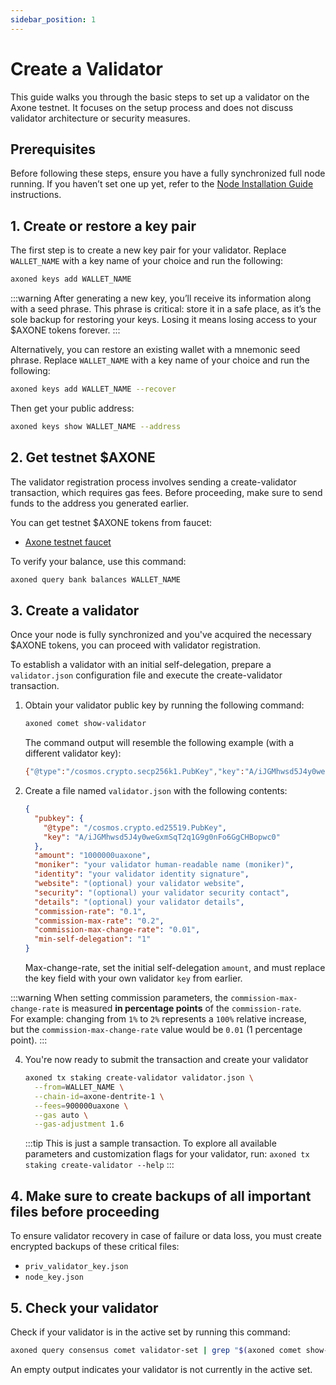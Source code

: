 ```yaml
---
sidebar_position: 1
---
```


# Create a Validator

This guide walks you through the basic steps to set up a validator on the Axone testnet. It focuses on the setup process and does not discuss validator architecture or security measures.

## Prerequisites

Before following these steps, ensure you have a fully synchronized full node running. If you haven’t set one up yet, refer to the [Node Installation Guide](installation) instructions.

## 1. Create or restore a key pair

The first step is to create a new key pair for your validator. Replace `WALLET_NAME` with a key name of your choice and run the following:

```bash
axoned keys add WALLET_NAME
```

:::warning
After generating a new key, you’ll receive its information along with a seed phrase. This phrase is critical: store it in a safe place, as it’s the sole backup for restoring your keys. Losing it means losing access to your $AXONE tokens forever.
:::

Alternatively, you can restore an existing wallet with a mnemonic seed phrase. Replace `WALLET_NAME` with a key name of your choice and run the following:

```bash
axoned keys add WALLET_NAME --recover
```

Then get your public address:

```bash
axoned keys show WALLET_NAME --address
```

## 2. Get testnet $AXONE

The validator registration process involves sending a create-validator transaction, which requires gas fees. Before proceeding, make sure to send funds to the address you generated earlier.

You can get testnet $AXONE tokens from faucet:

- [Axone testnet faucet](https://faucet.axone.xyz)
  
To verify your balance, use this command:

```bash
axoned query bank balances WALLET_NAME
```

## 3. Create a validator

Once your node is fully synchronized and you've acquired the necessary $AXONE tokens, you can proceed with validator registration.

To establish a validator with an initial self-delegation, prepare a `validator.json` configuration file and execute the create-validator transaction.

1. Obtain your validator public key by running the following command:

   ```bash
   axoned comet show-validator
   ```

   The command output will resemble the following example (with a different validator key):

   ```bash
   {"@type":"/cosmos.crypto.secp256k1.PubKey","key":"A/iJGMhwsd5J4y0weGxmSqT2q1G9g0nFo6GgCHBopwc0"}
   ```

2. Create a file named `validator.json` with the following contents:

   ```json
   {
     "pubkey": {
       "@type": "/cosmos.crypto.ed25519.PubKey",
       "key": "A/iJGMhwsd5J4y0weGxmSqT2q1G9g0nFo6GgCHBopwc0"
     },
     "amount": "1000000uaxone",
     "moniker": "your validator human-readable name (moniker)",
     "identity": "your validator identity signature",
     "website": "(optional) your validator website",
     "security": "(optional) your validator security contact",
     "details": "(optional) your validator details",
     "commission-rate": "0.1",
     "commission-max-rate": "0.2",
     "commission-max-change-rate": "0.01",
     "min-self-delegation": "1"
   }
   ```

   Max-change-rate, set the initial self-delegation `amount`, and must replace the key field with your own validator `key` from earlier.

  :::warning
  When setting commission parameters, the `commission-max-change-rate` is measured **in percentage points** of the `commission-rate`.  
  For example: changing from `1%` to `2%` represents a `100%` relative increase,  
  but the `commission-max-change-rate` value would be `0.01` (1 percentage point).
  :::


4. You're now ready to submit the transaction and create your validator
   ```bash
   axoned tx staking create-validator validator.json \
     --from=WALLET_NAME \
     --chain-id=axone-dentrite-1 \
     --fees=900000uaxone \
     --gas auto \
     --gas-adjustment 1.6
   ```
   :::tip
   This is just a sample transaction. To explore all available parameters and customization flags for your validator, run: `axoned tx staking create-validator --help`
   :::

## 4. Make sure to create backups of all important files before proceeding

To ensure validator recovery in case of failure or data loss, you must create encrypted backups of these critical files:

- `priv_validator_key.json`
- `node_key.json`

## 5. Check your validator

Check if your validator is in the active set by running this command:

```bash
axoned query consensus comet validator-set | grep "$(axoned comet show-address)"
```

An empty output indicates your validator is not currently in the active set.
